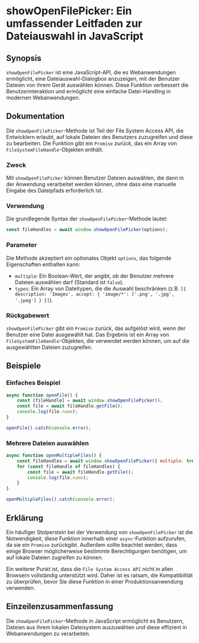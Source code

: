 <!--
Meta Description: # showOpenFilePicker: Ein umfassender Leitfaden zur Dateiauswahl in JavaScript ## Synopsis `showOpenFilePicker` ist eine JavaScript-API, die es Webanw...
Meta Keywords: die, showopenfilepicker, ein, ist, der
-->

# showOpenFilePicker: Ein umfassender Leitfaden zur Dateiauswahl in JavaScript

## Synopsis
`showOpenFilePicker` ist eine JavaScript-API, die es Webanwendungen ermöglicht, eine Dateiauswahl-Dialogbox anzuzeigen, mit der Benutzer Dateien von ihrem Gerät auswählen können. Diese Funktion verbessert die Benutzerinteraktion und ermöglicht eine einfache Datei-Handling in modernen Webanwendungen.

## Dokumentation
Die `showOpenFilePicker`-Methode ist Teil der File System Access API, die Entwicklern erlaubt, auf lokale Dateien des Benutzers zuzugreifen und diese zu bearbeiten. Die Funktion gibt ein `Promise` zurück, das ein Array von `FileSystemFileHandle`-Objekten enthält.

### Zweck
Mit `showOpenFilePicker` können Benutzer Dateien auswählen, die dann in der Anwendung verarbeitet werden können, ohne dass eine manuelle Eingabe des Dateipfads erforderlich ist.

### Verwendung
Die grundlegende Syntax der `showOpenFilePicker`-Methode lautet:

```javascript
const fileHandles = await window.showOpenFilePicker(options);
```

### Parameter
Die Methode akzeptiert ein optionales Objekt `options`, das folgende Eigenschaften enthalten kann:

- `multiple`: Ein Boolean-Wert, der angibt, ob der Benutzer mehrere Dateien auswählen darf (Standard ist `false`).
- `types`: Ein Array von Dateitypen, die die Auswahl beschränken (z.B. `[{ description: 'Images', accept: { 'image/*': ['.png', '.jpg', '.jpeg'] } }]`).

### Rückgabewert
`showOpenFilePicker` gibt ein `Promise` zurück, das aufgelöst wird, wenn der Benutzer eine Datei ausgewählt hat. Das Ergebnis ist ein Array von `FileSystemFileHandle`-Objekten, die verwendet werden können, um auf die ausgewählten Dateien zuzugreifen.

## Beispiele

### Einfaches Beispiel
```javascript
async function openFile() {
    const [fileHandle] = await window.showOpenFilePicker();
    const file = await fileHandle.getFile();
    console.log(file.name);
}

openFile().catch(console.error);
```

### Mehrere Dateien auswählen
```javascript
async function openMultipleFiles() {
    const fileHandles = await window.showOpenFilePicker({ multiple: true });
    for (const fileHandle of fileHandles) {
        const file = await fileHandle.getFile();
        console.log(file.name);
    }
}

openMultipleFiles().catch(console.error);
```

## Erklärung
Ein häufiger Stolperstein bei der Verwendung von `showOpenFilePicker` ist die Notwendigkeit, diese Funktion innerhalb einer `async`-Funktion aufzurufen, da sie ein `Promise` zurückgibt. Außerdem sollte beachtet werden, dass einige Browser möglicherweise bestimmte Berechtigungen benötigen, um auf lokale Dateien zugreifen zu können. 

Ein weiterer Punkt ist, dass die `File System Access API` nicht in allen Browsern vollständig unterstützt wird. Daher ist es ratsam, die Kompatibilität zu überprüfen, bevor Sie diese Funktion in einer Produktionsanwendung verwenden.

## Einzeilenzusammenfassung
Die `showOpenFilePicker`-Methode in JavaScript ermöglicht es Benutzern, Dateien aus ihrem lokalen Dateisystem auszuwählen und diese effizient in Webanwendungen zu verarbeiten.